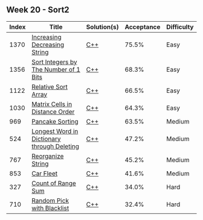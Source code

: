 ## Week 20 - Sort2
Index|Title|Solution(s)|Acceptance|Difficulty
-|-|-|-|-
1370|[Increasing Decreasing String](https://leetcode.com/problems/increasing-decreasing-string)|[C++](./1370.increasing-decreasing-string.cpp)|75.5%|Easy
1356|[Sort Integers by The Number of 1 Bits](https://leetcode.com/problems/sort-integers-by-the-number-of-1-bits)|[C++](./1356.sort-integers-by-the-number-of-1-bits.cpp)|68.3%|Easy
1122|[Relative Sort Array](https://leetcode.com/problems/relative-sort-array)|[C++](./1122.relative-sort-array.cpp)|66.5%|Easy
1030|[Matrix Cells in Distance Order](https://leetcode.com/problems/matrix-cells-in-distance-order)|[C++](./1030.matrix-cells-in-distance-order.cpp)|64.3%|Easy
969|[Pancake Sorting](https://leetcode.com/problems/pancake-sorting)|[C++](./969.pancake-sorting.cpp)|63.5%|Medium
524|[Longest Word in Dictionary through Deleting](https://leetcode.com/problems/longest-word-in-dictionary-through-deleting)|[C++](./524.longest-word-in-dictionary-through-deleting.cpp)|47.2%|Medium
767|[Reorganize String](https://leetcode.com/problems/reorganize-string)|[C++](./767.reorganize-string.cpp)|45.2%|Medium
853|[Car Fleet](https://leetcode.com/problems/car-fleet)|[C++](./853.car-fleet.cpp)|41.6%|Medium
327|[Count of Range Sum](https://leetcode.com/problems/count-of-range-sum)|[C++](./327.count-of-range-sum.cpp)|34.0%|Hard
710|[Random Pick with Blacklist](https://leetcode.com/problems/random-pick-with-blacklist)|[C++](./710.random-pick-with-blacklist.cpp)|32.4%|Hard
